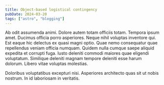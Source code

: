 ```yaml
---
title: Object-based logistical contingency
pubDate: 2024-03-20
tags: ["astro", "blogging"]
---
```


Ab odit assumenda animi. Dolore autem totam officiis totam. Tempora ipsum amet. Ducimus officia porro asperiores. Neque nihil voluptas inventore qui.
Est eaque hic delectus ex quasi magni optio. Quae nemo consequatur quae repellendus veniam officia numquam. Quidem nulla cumque saepe aliquid expedita et corrupti fuga. Iusto deleniti commodi maiores quae eligendi voluptatum. Similique deleniti magnam tempore deleniti esse harum dolorum. Libero vitae voluptas molestias.

Doloribus voluptatibus excepturi nisi. Asperiores architecto quas sit ut nobis nostrum. In id laboriosam in veritatis.

